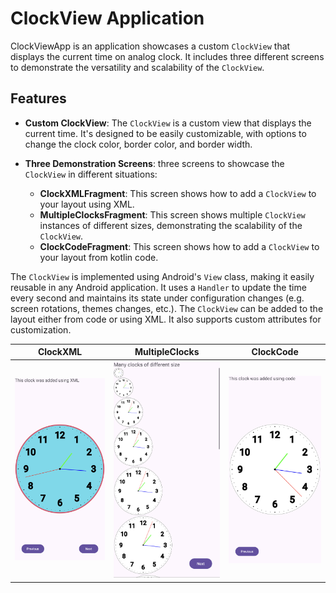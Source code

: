 # ClockView Application

ClockViewApp is an application showcases a custom `ClockView` that displays the current time on analog clock. It includes three different screens to demonstrate the versatility and scalability of the `ClockView`.

## Features

- **Custom ClockView**: The `ClockView` is a custom view that displays the current time. It's designed to be easily customizable, with options to change the clock color, border color, and border width.

- **Three Demonstration Screens**: three screens to showcase the `ClockView` in different situations:
  - **ClockXMLFragment**: This screen shows how to add a `ClockView` to your layout using XML.
  - **MultipleClocksFragment**: This screen shows multiple `ClockView` instances of different sizes, demonstrating the scalability of the `ClockView`.
  - **ClockCodeFragment**: This screen shows how to add a `ClockView` to your layout from kotlin code.

The `ClockView` is implemented using Android's `View` class, making it easily reusable in any Android application.
It uses a `Handler` to update the time every second and maintains its state under configuration changes (e.g. screen rotations, themes changes, etc.).
The `ClockView` can be added to the layout either from code or using XML. It also supports custom attributes for customization.

| ClockXML                                                     | MultipleClocks                                               | ClockCode                                                    |
|--------------------------------------------------------------|--------------------------------------------------------------|--------------------------------------------------------------|
| ![Screenshot 1](/screenshots/Screenshot_20240319-131544.png) | ![Screenshot 2](/screenshots/Screenshot_20240319-131604.png) | ![Screenshot 3](/screenshots/Screenshot_20240319-131623.png) |
